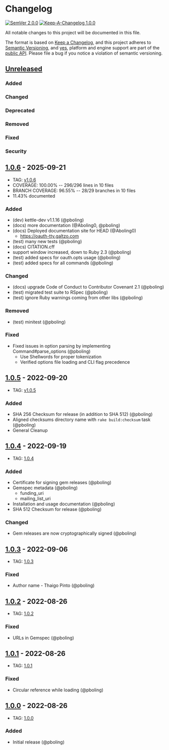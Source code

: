 # Changelog

[![SemVer 2.0.0][📌semver-img]][📌semver] [![Keep-A-Changelog 1.0.0][📗keep-changelog-img]][📗keep-changelog]

All notable changes to this project will be documented in this file.

The format is based on [Keep a Changelog][📗keep-changelog],
and this project adheres to [Semantic Versioning](https://semver.org/spec/v2.0.0.html),
and [yes][📌major-versions-not-sacred], platform and engine support are part of the [public API][📌semver-breaking].
Please file a bug if you notice a violation of semantic versioning.

[📌semver]: https://semver.org/spec/v2.0.0.html
[📌semver-img]: https://img.shields.io/badge/semver-2.0.0-FFDD67.svg?style=flat
[📌semver-breaking]: https://github.com/semver/semver/issues/716#issuecomment-869336139
[📌major-versions-not-sacred]: https://tom.preston-werner.com/2022/05/23/major-version-numbers-are-not-sacred.html
[📗keep-changelog]: https://keepachangelog.com/en/1.0.0/
[📗keep-changelog-img]: https://img.shields.io/badge/keep--a--changelog-1.0.0-FFDD67.svg?style=flat

## [Unreleased]

### Added

### Changed

### Deprecated

### Removed

### Fixed

### Security

## [1.0.6] - 2025-09-21

- TAG: [v1.0.6][1.0.6t]
- COVERAGE: 100.00% -- 296/296 lines in 10 files
- BRANCH COVERAGE: 96.55% -- 28/29 branches in 10 files
- 11.43% documented

### Added

- (dev) kettle-dev v1.1.16 (@pboling)
- (docs) more documentation (@Aboling0, @pboling)
- (docs) Deployed documentation site for HEAD (@Aboling0)
    - https://oauth-tty.galtzo.com
- (test) many new tests (@pboling)
- (docs) CITATION.cff
- support window increased, down to Ruby 2.3 (@pboling)
- (test) added specs for oauth.opts usage (@pboling)
- (test) added specs for all commands (@pboling)

### Changed

- (docs) upgrade Code of Conduct to Contributor Covenant 2.1 (@pboling)
- (test) migrated test suite to RSpec (@pboling)
- (test) ignore Ruby warnings coming from other libs (@pboling)

### Removed

- (test) minitest (@pboling)

### Fixed

- Fixed issues in option parsing by implementing Command#parse_options (@pboling)
  - Use Shellwords for proper tokenization
  - Verified options file loading and CLI flag precedence

## [1.0.5] - 2022-09-20

- TAG: [v1.0.5][1.0.5t]

### Added

- SHA 256 Checksum for release (in addition to SHA 512) (@pboling)
- Aligned checksums directory name with `rake build:checksum` task (@pboling)
- General Cleanup

## [1.0.4] - 2022-09-19

- TAG: [1.0.4][1.0.4t]

### Added

- Certificate for signing gem releases (@pboling)
- Gemspec metadata (@pboling)
  - funding_uri
  - mailing_list_uri
- Installation and usage documentation (@pboling)
- SHA 512 Checksum for release (@pboling)

### Changed

- Gem releases are now cryptographically signed (@pboling)

## [1.0.3] - 2022-09-06

- TAG: [1.0.3][1.0.3t]

### Fixed

- Author name - Thaigo Pinto (@pboling)

## [1.0.2] - 2022-08-26

- TAG: [1.0.2][1.0.2t]

### Fixed

- URLs in Gemspec (@pboling)

## [1.0.1] - 2022-08-26

- TAG: [1.0.1][1.0.1t]

### Fixed

- Circular reference while loading (@pboling)

## [1.0.0] - 2022-08-26

- TAG: [1.0.0][1.0.0t]

### Added

- Initial release (@pboling)

[Unreleased]: https://github.com/ruby-oauth/oauth-tty/compare/v1.0.6...HEAD
[1.0.6]: https://github.com/ruby-oauth/oauth-tty/compare/v1.0.5...v1.0.6
[1.0.6t]: https://github.com/ruby-oauth/oauth-tty/releases/tag/v1.0.6
[1.0.5]: https://gitlab.com/ruby-oauth/oauth-tty/-/compare/v1.0.4...v1.0.5
[1.0.5t]: https://gitlab.com/ruby-oauth/oauth-tty/-/releases/tag/v1.0.5
[1.0.4]: https://gitlab.com/ruby-oauth/oauth-tty/-/compare/v1.0.3...v1.0.4
[1.0.4t]: https://gitlab.com/ruby-oauth/oauth-tty/-/releases/tag/v1.0.4
[1.0.3]: https://gitlab.com/ruby-oauth/oauth-tty/-/compare/v1.0.2...v1.0.3
[1.0.3t]: https://gitlab.com/ruby-oauth/oauth-tty/-/releases/tag/v1.0.3
[1.0.2]: https://gitlab.com/ruby-oauth/oauth-tty/-/compare/v1.0.1...v1.0.2
[1.0.2t]: https://gitlab.com/ruby-oauth/oauth-tty/-/releases/tag/v1.0.2
[1.0.1]: https://gitlab.com/ruby-oauth/oauth-tty/-/compare/v1.0.0...v1.0.1
[1.0.1t]: https://gitlab.com/ruby-oauth/oauth-tty/-/releases/tag/v1.0.1
[1.0.0]: https://gitlab.com/ruby-oauth/oauth-tty/-/releases/tag/v1.0.0
[1.0.0t]: https://gitlab.com/ruby-oauth/oauth-tty/-/releases/tag/v1.0.0
